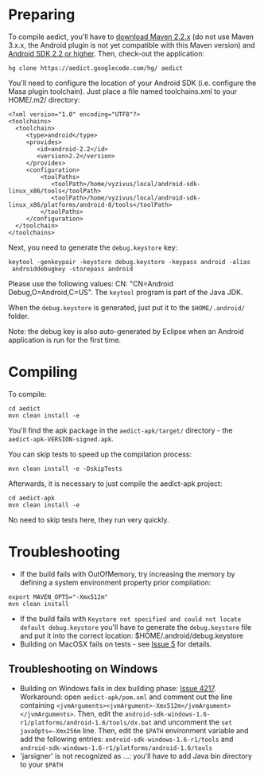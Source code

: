 # Preparing #

To compile aedict, you'll have to [download Maven 2.2.x](http://maven.apache.org/download.html) (do not use Maven 3.x.x, the Android plugin is not yet compatible with this Maven version) and [Android SDK 2.2 or higher](http://developer.android.com/sdk/android-2.2.html). Then, check-out the application:

```
hg clone https://aedict.googlecode.com/hg/ aedict
```

You'll need to configure the location of your Android SDK (i.e. configure the Masa plugin toolchain). Just place a file named toolchains.xml to your HOME/.m2/ directory:

```
<?xml version="1.0" encoding="UTF8"?>
<toolchains>
  <toolchain>
     <type>android</type>
     <provides>
        <id>android-2.2</id>
        <version>2.2</version>
     </provides>
     <configuration>
         <toolPaths>
            <toolPath>/home/vyzivus/local/android-sdk-linux_x86/tools</toolPath>
            <toolPath>/home/vyzivus/local/android-sdk-linux_x86/platforms/android-8/tools</toolPath>
         </toolPaths>
     </configuration>
  </toolchain>
</toolchains>
```

Next, you need to generate the `debug.keystore` key:

```
keytool -genkeypair -keystore debug.keystore -keypass android -alias
 androiddebugkey -storepass android
```
Please use the following values: CN: "CN=Android Debug,O=Android,C=US". The `keytool` program is part of the Java JDK.

When the `debug.keystore` is generated, just put it to the `$HOME/.android/` folder.

Note: the debug key is also auto-generated by Eclipse when an Android application is run for the first time.

# Compiling #

To compile:

```
cd aedict
mvn clean install -e
```

You'll find the apk package in the `aedict-apk/target/` directory - the `aedict-apk-VERSION-signed.apk`.

You can skip tests to speed up the compilation process:
```
mvn clean install -e -DskipTests
```

Afterwards, it is necessary to just compile the aedict-apk project:
```
cd aedict-apk
mvn clean install -e
```
No need to skip tests here, they run very quickly.

# Troubleshooting #

  * If the build fails with OutOfMemory, try increasing the memory by defining a system environment property prior compilation:
```
export MAVEN_OPTS="-Xmx512m"
mvn clean install
```
  * If the build fails with `Keystore not specified and could not locate default debug.keystore` you'll have to generate the `debug.keystore` file and put it into the correct location: $HOME/.android/debug.keystore
  * Building on MacOSX fails on tests - see [Issue 5](https://code.google.com/p/aedict/issues/detail?id=5) for details.

## Troubleshooting on Windows ##

  * Building on Windows fails in dex building phase: [Issue 4217](http://code.google.com/p/android/issues/detail?id=4217). Workaround: open `aedict-apk/pom.xml` and comment out the line containing `<jvmArguments><jvmArgument>-Xmx512m</jvmArgument></jvmArguments>`. Then, edit the `android-sdk-windows-1.6-r1/platforms/android-1.6/tools/dx.bat` and uncomment the `set javaOpts=-Xmx256m` line. Then, edit the `$PATH` environment variable and add the following entries: `android-sdk-windows-1.6-r1/tools` and `android-sdk-windows-1.6-r1/platforms/android-1.6/tools`
  * 'jarsigner' is not recognized as ...: you'll have to add Java bin directory to your `$PATH`